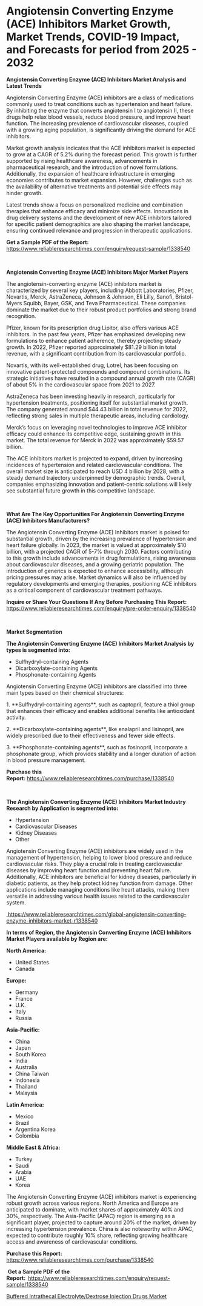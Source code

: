 <p><h1>Angiotensin Converting Enzyme (ACE) Inhibitors Market Growth, Market Trends, COVID-19 Impact, and Forecasts for period from 2025 - 2032</h1></p><p><strong>Angiotensin Converting Enzyme (ACE) Inhibitors Market Analysis and Latest Trends</strong></p>
<p><p>Angiotensin Converting Enzyme (ACE) inhibitors are a class of medications commonly used to treat conditions such as hypertension and heart failure. By inhibiting the enzyme that converts angiotensin I to angiotensin II, these drugs help relax blood vessels, reduce blood pressure, and improve heart function. The increasing prevalence of cardiovascular diseases, coupled with a growing aging population, is significantly driving the demand for ACE inhibitors.</p><p>Market growth analysis indicates that the ACE inhibitors market is expected to grow at a CAGR of 5.2% during the forecast period. This growth is further supported by rising healthcare awareness, advancements in pharmaceutical research, and the introduction of novel formulations. Additionally, the expansion of healthcare infrastructure in emerging economies contributes to market expansion. However, challenges such as the availability of alternative treatments and potential side effects may hinder growth.</p><p>Latest trends show a focus on personalized medicine and combination therapies that enhance efficacy and minimize side effects. Innovations in drug delivery systems and the development of new ACE inhibitors tailored for specific patient demographics are also shaping the market landscape, ensuring continued relevance and progression in therapeutic applications.</p></p>
<p><strong>Get a Sample PDF of the Report:&nbsp;</strong> <a href="https://www.reliableresearchtimes.com/enquiry/request-sample/1338540?utm_campaign=2210&utm_medium=2&utm_source=Github&utm_content=ia&utm_term=09032025&utm_id=angiotensin-converting-enzyme-ace-inhibitors">https://www.reliableresearchtimes.com/enquiry/request-sample/1338540</a></p>
<p>&nbsp;</p>
<p><strong>Angiotensin Converting Enzyme (ACE) Inhibitors Major Market Players</strong></p>
<p><p>The angiotensin-converting enzyme (ACE) inhibitors market is characterized by several key players, including Abbott Laboratories, Pfizer, Novartis, Merck, AstraZeneca, Johnson & Johnson, Eli Lilly, Sanofi, Bristol-Myers Squibb, Bayer, GSK, and Teva Pharmaceutical. These companies dominate the market due to their robust product portfolios and strong brand recognition.</p><p>Pfizer, known for its prescription drug Lipitor, also offers various ACE inhibitors. In the past few years, Pfizer has emphasized developing new formulations to enhance patient adherence, thereby projecting steady growth. In 2022, Pfizer reported approximately $81.29 billion in total revenue, with a significant contribution from its cardiovascular portfolio.</p><p>Novartis, with its well-established drug, Lotrel, has been focusing on innovative patent-protected compounds and compound combinations. Its strategic initiatives have resulted in a compound annual growth rate (CAGR) of about 5% in the cardiovascular space from 2021 to 2027.</p><p>AstraZeneca has been investing heavily in research, particularly for hypertension treatments, positioning itself for substantial market growth. The company generated around $44.43 billion in total revenue for 2022, reflecting strong sales in multiple therapeutic areas, including cardiology.</p><p>Merck’s focus on leveraging novel technologies to improve ACE inhibitor efficacy could enhance its competitive edge, sustaining growth in this market. The total revenue for Merck in 2022 was approximately $59.57 billion.</p><p>The ACE inhibitors market is projected to expand, driven by increasing incidences of hypertension and related cardiovascular conditions. The overall market size is anticipated to reach USD 4 billion by 2028, with a steady demand trajectory underpinned by demographic trends. Overall, companies emphasizing innovation and patient-centric solutions will likely see substantial future growth in this competitive landscape.</p></p>
<p>&nbsp;</p>
<p><strong>What Are The Key Opportunities For Angiotensin Converting Enzyme (ACE) Inhibitors Manufacturers?</strong></p>
<p><p>The Angiotensin Converting Enzyme (ACE) Inhibitors market is poised for substantial growth, driven by the increasing prevalence of hypertension and heart failure globally. In 2023, the market is valued at approximately $10 billion, with a projected CAGR of 5-7% through 2030. Factors contributing to this growth include advancements in drug formulations, rising awareness about cardiovascular diseases, and a growing geriatric population. The introduction of generics is expected to enhance accessibility, although pricing pressures may arise. Market dynamics will also be influenced by regulatory developments and emerging therapies, positioning ACE inhibitors as a critical component of cardiovascular treatment pathways.</p></p>
<p><strong>Inquire or Share Your Questions If Any Before Purchasing This Report:</strong> <a href="https://www.reliableresearchtimes.com/enquiry/pre-order-enquiry/1338540?utm_campaign=2210&utm_medium=2&utm_source=Github&utm_content=ia&utm_term=09032025&utm_id=angiotensin-converting-enzyme-ace-inhibitors">https://www.reliableresearchtimes.com/enquiry/pre-order-enquiry/1338540</a></p>
<p>&nbsp;</p>
<p><strong>Market Segmentation</strong></p>
<p><strong>The Angiotensin Converting Enzyme (ACE) Inhibitors Market Analysis by types is segmented into:</strong></p>
<p><ul><li>Sulfhydryl-containing Agents</li><li>Dicarboxylate-containing Agents</li><li>Phosphonate-containing Agents</li></ul></p>
<p><p>Angiotensin Converting Enzyme (ACE) inhibitors are classified into three main types based on their chemical structures: </p><p>1. **Sulfhydryl-containing agents**, such as captopril, feature a thiol group that enhances their efficacy and enables additional benefits like antioxidant activity.</p><p>   </p><p>2. **Dicarboxylate-containing agents**, like enalapril and lisinopril, are widely prescribed due to their effectiveness and fewer side effects.</p><p>3. **Phosphonate-containing agents**, such as fosinopril, incorporate a phosphonate group, which provides stability and a longer duration of action in blood pressure management.</p></p>
<p><strong>Purchase this Report:&nbsp;</strong><a href="https://www.reliableresearchtimes.com/purchase/1338540?utm_campaign=2210&utm_medium=2&utm_source=Github&utm_content=ia&utm_term=09032025&utm_id=angiotensin-converting-enzyme-ace-inhibitors">https://www.reliableresearchtimes.com/purchase/1338540</a></p>
<p>&nbsp;</p>
<p><strong>The Angiotensin Converting Enzyme (ACE) Inhibitors Market Industry Research by Application is segmented into:</strong></p>
<p><ul><li>Hypertension</li><li>Cardiovascular Diseases</li><li>Kidney Diseases</li><li>Other</li></ul></p>
<p><p>Angiotensin Converting Enzyme (ACE) inhibitors are widely used in the management of hypertension, helping to lower blood pressure and reduce cardiovascular risks. They play a crucial role in treating cardiovascular diseases by improving heart function and preventing heart failure. Additionally, ACE inhibitors are beneficial for kidney diseases, particularly in diabetic patients, as they help protect kidney function from damage. Other applications include managing conditions like heart attacks, making them versatile in addressing various health issues related to the cardiovascular system.</p></p>
<p><a href="https://www.reliableresearchtimes.com/global-angiotensin-converting-enzyme-inhibitors-market-r1338540?utm_campaign=2210&utm_medium=2&utm_source=Github&utm_content=ia&utm_term=09032025&utm_id=angiotensin-converting-enzyme-ace-inhibitors">&nbsp;https://www.reliableresearchtimes.com/global-angiotensin-converting-enzyme-inhibitors-market-r1338540</a></p>
<p><strong>In terms of Region, the Angiotensin Converting Enzyme (ACE) Inhibitors Market Players available by Region are:</strong></p>
<p>
    <p> <strong> North America: </strong>
        <ul>
            <li>United States</li>
            <li>Canada</li>
        </ul>
        </p> 
    <p> <strong> Europe: </strong>
        <ul>
            <li>Germany</li>
            <li>France</li>
            <li>U.K.</li>
            <li>Italy</li>
            <li>Russia</li>
        </ul>
        </p> 
    <p> <strong> Asia-Pacific: </strong>
        <ul>
            <li>China</li>
            <li>Japan</li>
            <li>South Korea</li>
            <li>India</li>
            <li>Australia</li>
            <li>China Taiwan</li>
            <li>Indonesia</li>
            <li>Thailand</li>
            <li>Malaysia</li>
        </ul>
        </p> 
    <p> <strong> Latin America: </strong>
        <ul>
            <li>Mexico</li>
            <li>Brazil</li>
            <li>Argentina Korea</li>
            <li>Colombia</li>
        </ul>
        </p> 
    <p> <strong> Middle East & Africa: </strong>
        <ul>
            <li>Turkey</li>
            <li>Saudi</li>
            <li>Arabia</li>
            <li>UAE</li>
            <li>Korea</li>
        </ul>
    </p>
    </p>
<p><p>The Angiotensin Converting Enzyme (ACE) inhibitors market is experiencing robust growth across various regions. North America and Europe are anticipated to dominate, with market shares of approximately 40% and 30%, respectively. The Asia-Pacific (APAC) region is emerging as a significant player, projected to capture around 20% of the market, driven by increasing hypertension prevalence. China is also noteworthy within APAC, expected to contribute roughly 10% share, reflecting growing healthcare access and awareness of cardiovascular conditions.</p></p>
<p><strong>Purchase this Report: </strong><a href="https://www.reliableresearchtimes.com/purchase/1338540?utm_campaign=2210&utm_medium=2&utm_source=Github&utm_content=ia&utm_term=09032025&utm_id=angiotensin-converting-enzyme-ace-inhibitors">https://www.reliableresearchtimes.com/purchase/1338540</a></p>
<p>&nbsp;<strong>Get a Sample PDF of the Report:&nbsp;&nbsp;</strong><a href="https://www.reliableresearchtimes.com/enquiry/request-sample/1338540?utm_campaign=2210&utm_medium=2&utm_source=Github&utm_content=ia&utm_term=09032025&utm_id=angiotensin-converting-enzyme-ace-inhibitors">https://www.reliableresearchtimes.com/enquiry/request-sample/1338540</a></p>
<p><strong></strong></p>
<p><p><a href="https://github.com/lalkobrinarb/Market-Research-Report-List-1/blob/main/buffered-intrathecal-electrolytedextrose-injection-drugs-market.md?utm_campaign=2210&utm_medium=2&utm_source=Github&utm_content=ia&utm_term=09032025&utm_id=angiotensin-converting-enzyme-ace-inhibitors">Buffered Intrathecal Electrolyte/Dextrose Injection Drugs Market</a></p></p>